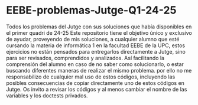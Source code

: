 # EEBE-problemas-Jutge-Q1-24-25
Todos los problemas del Jutge con sus soluciones que había disponibles en el primer quadri de 24-25
Este repositorio tiene el objetivo único y exclusivo de ayudar, proveyendo de mis soluciones, a cualquier alumno que esté cursando la materia de informática 1 en la facultad EEBE de la UPC, estos ejercicios no están pensados para entregarlos directamente a Jutge, sino para ser revisados, comprendidos y analizados. Así facilitando la comprensión del alumno en caso de no saber como solucionarlo, o estar buscando diferentes maneras de realizar el mismo problema. por ello no me responsabilizo de cualquier mal uso de estos códigos, incluyendo las posibles consecuencias de copiar directamente uno de estos códigos en Jutge. Os invito a revisar los códigos y al menos cambiar el nombre de las variables y los doctests privados.
